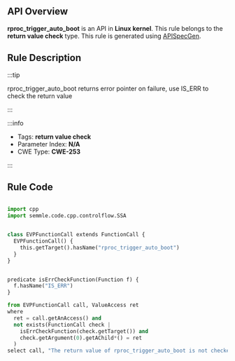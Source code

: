 ---
---


## API Overview
**rproc_trigger_auto_boot** is an API in **Linux kernel**. This rule belongs to the **return value check** type. This rule is generated using [APISpecGen](../../tools/APISpecGen).
## Rule Description

:::tip

rproc_trigger_auto_boot returns error pointer on failure, use IS_ERR to check the return value

:::

:::info

- Tags: **return value check**
- Parameter Index: **N/A**
- CWE Type: **CWE-253**

:::

## Rule Code
```python

import cpp
import semmle.code.cpp.controlflow.SSA


class EVPFunctionCall extends FunctionCall {
  EVPFunctionCall() {
    this.getTarget().hasName("rproc_trigger_auto_boot")
  }
}


predicate isErrCheckFunction(Function f) {
  f.hasName("IS_ERR") 
}

from EVPFunctionCall call, ValueAccess ret
where
  ret = call.getAnAccess() and
  not exists(FunctionCall check |
    isErrCheckFunction(check.getTarget()) and
    check.getArgument(0).getAChild*() = ret
  )
select call, "The return value of rproc_trigger_auto_boot is not checked with IS_ERR."
    
```